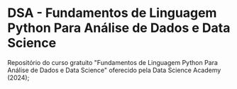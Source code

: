 # DSA - Fundamentos de Linguagem Python Para Análise de Dados e Data Science
Repositório do curso gratuito "Fundamentos de Linguagem Python Para Análise de Dados e Data Science" oferecido pela Data Science Academy (2024);
